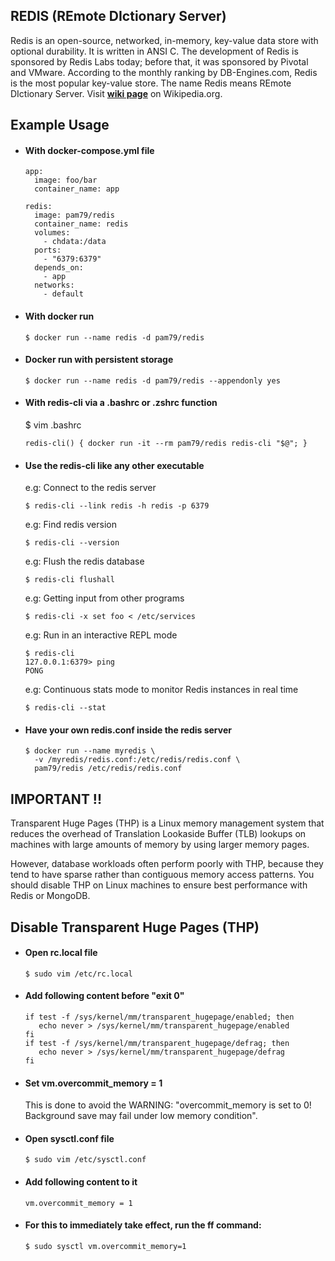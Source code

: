 ## **REDIS (REmote DIctionary Server)**

Redis is an open-source, networked, in-memory, key-value data store with optional durability. It is written in ANSI C. The development of Redis is sponsored by Redis Labs today; before that, it was sponsored by Pivotal and VMware. According to the monthly ranking by DB-Engines.com, Redis is the most popular key-value store. The name Redis means REmote DIctionary Server. Visit [**wiki page**](https://en.wikipedia.org/wiki/Redis) on Wikipedia.org.

## Example Usage

* #### With docker-compose.yml file

  ```shell
  app:
    image: foo/bar
    container_name: app
  
  redis:
    image: pam79/redis
    container_name: redis
    volumes:
      - chdata:/data
    ports:
      - "6379:6379"
    depends_on:
      - app
    networks:
      - default
  ```

* #### With docker run

  ```shell
  $ docker run --name redis -d pam79/redis
  ```

* #### Docker run with persistent storage

  ```shell
  $ docker run --name redis -d pam79/redis --appendonly yes
  ```

* #### With redis-cli via a .bashrc or .zshrc function

  $ vim .bashrc
  ```shell
  redis-cli() { docker run -it --rm pam79/redis redis-cli "$@"; }
  ```

* #### Use the redis-cli like any other executable

  e.g: Connect to the redis server
  ```shell
  $ redis-cli --link redis -h redis -p 6379
  ```

  e.g: Find redis version
  ```shell
  $ redis-cli --version
  ```

  e.g: Flush the redis database
  ```shell
  $ redis-cli flushall
  ```

  e.g: Getting input from other programs
  ```shell
  $ redis-cli -x set foo < /etc/services
  ```

  e.g: Run in an interactive REPL mode
  ```shell
  $ redis-cli
  127.0.0.1:6379> ping
  PONG
  ```

  e.g: Continuous stats mode to monitor Redis instances in real time
  ```shell
  $ redis-cli --stat
  ```

* #### Have your own redis.conf inside the redis server

  ```shell
  $ docker run --name myredis \
    -v /myredis/redis.conf:/etc/redis/redis.conf \
    pam79/redis /etc/redis/redis.conf
  ```

## IMPORTANT !!

Transparent Huge Pages (THP) is a Linux memory management system that reduces the overhead of Translation Lookaside Buffer (TLB) lookups on machines with large amounts of memory by using larger memory pages.

However, database workloads often perform poorly with THP, because they tend to have sparse rather than contiguous memory access patterns. You should disable THP on Linux machines to ensure best performance with Redis or MongoDB.

## Disable Transparent Huge Pages (THP)

* #### Open rc.local file

  ```shell
  $ sudo vim /etc/rc.local
  ```

* #### Add following content before "exit 0"

  ```shell
  if test -f /sys/kernel/mm/transparent_hugepage/enabled; then
     echo never > /sys/kernel/mm/transparent_hugepage/enabled
  fi
  if test -f /sys/kernel/mm/transparent_hugepage/defrag; then
     echo never > /sys/kernel/mm/transparent_hugepage/defrag
  fi
  ```

* #### Set vm.overcommit_memory = 1

  This is done to avoid the WARNING: "overcommit_memory is set to 0! Background save may fail under low memory condition".

* #### Open sysctl.conf file

  ```shell
  $ sudo vim /etc/sysctl.conf
  ```

* #### Add following content to it

  ```shell
  vm.overcommit_memory = 1
  ```

* #### For this to immediately take effect, run the ff command:

  ```shell
  $ sudo sysctl vm.overcommit_memory=1
  ```
